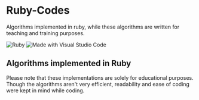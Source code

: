 # Ruby-Codes
Algorithms implemented in ruby, while these algorithms are written for teaching and training purposes.

![Ruby](https://img.shields.io/badge/ruby-%23CC342D.svg?style=for-the-badge&logo=ruby&logoColor=white) ![Made with Visual Studio Code](https://img.shields.io/badge/VisualStudioCode-0078d7.svg?style=for-the-badge&logo=visual-studio-code&logoColor=white)

## Algorithms implemented in Ruby
Please note that these implementations are solely for educational purposes. Though the algorithms aren't very efficient, readability and ease of coding were kept in mind while coding.
